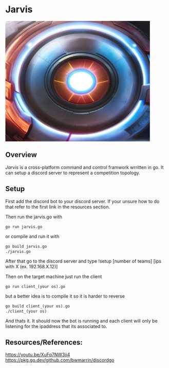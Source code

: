 # Jarvis
<img align="center" src="https://github.com/infernexio/Jarvis/blob/main/image.jpg" height="375" width="450">

## Overview
*Jarvis* is a cross-platform command and control framwork wrritten in go. It can setup a discord server to represent a competition topology.

## Setup
First add the discord bot to your discord server. If your unsure how to do that refer to the first link in the resources section.

Then run the jarvis.go with 
```
go run jarvis.go
```
or compile and run it with
```
go build jarvis.go
./jarvis.go
```

After that go to the discord server and type !setup [number of teams] [ips with X (ex. 192.168.X.12)]

Then on the target machine just run the client
```
go run client_(your os).go
```
but a better idea is to compile it so it is harder to reverse
```
go build client_(your os).go
./client_(your os)
```
And thats it. It should now the bot is running and each client will only be listening for the ipaddress that its associated to.

## Resources/References:
  https://youtu.be/XuFq7NW3ii4
  https://pkg.go.dev/github.com/bwmarrin/discordgo
